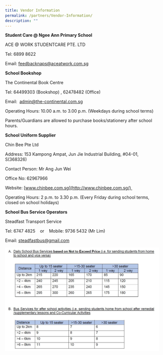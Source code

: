 ```yaml
---
title: Vendor Information
permalink: /partners/Vendor-Information/
description: ""
---
```

**Student Care @ Ngee Ann Primary School**  

ACE @ WORK STUDENTCARE PTE. LTD

Tel: 6899 8622 

Email: [feedbacknaps@aceatwork.com.sg](mailto:feedbacknaps@aceatwork.com.sg)

  

**School Bookshop**

The Continental Book Centre 

Tel: 64499303 (Bookshop) , 62478482 (Office)

Email:  [admin@the-continental.com.sg](mailto:admin@the-continental.com.sg) 

Operating Hours: 10.00 a.m. to 3.00 p.m. (Weekdays during school terms) 

Parents/Guardians are allowed to purchase books/stationery after school hours. 

  

**School Uniform Supplier**

Chin Bee Pte Ltd 

Address: 153 Kampong Ampat, Jun Jie Industrial Building, #04-01, S(368326) 

Contact Person: Mr Ang Jun Wei  

Office No: 62967966 

Website: [www.chinbee.com.sg](http://www.chinbee.com.sg/) 

Operating Hours: 2 p.m. to 3.30 p.m. (Every Friday during school terms, closed on school holidays) 

  

**School Bus Service Operators**

Steadfast Transport Service 

Tel: 6747 4825    or    Mobile: 9736 5432 (Mr Lim)

Email: [steadfastbus@gmail.com](mailto:steadfastbus@gmail.com)

![](/images/schoolbus.JPG)